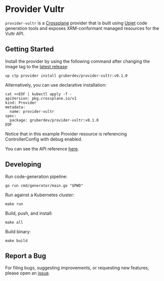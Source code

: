 # Provider Vultr

`provider-vultr` is a [Crossplane](https://crossplane.io/) provider that is built using [Upjet](https://github.com/upbound/upjet) code
generation tools and exposes XRM-conformant managed resources for the
Vultr API.

## Getting Started

Install the provider by using the following command after changing the image tag
to the [latest release](https://marketplace.upbound.io/providers/gruberdev/provider-vultr):
```
up ctp provider install gruberdev/provider-vultr:v0.1.0
```

Alternatively, you can use declarative installation:
```
cat <<EOF | kubectl apply -f -
apiVersion: pkg.crossplane.io/v1
kind: Provider
metadata:
  name: provider-vultr
spec:
  package: gruberdev/provider-vultr:v0.1.0
EOF
```

Notice that in this example Provider resource is referencing ControllerConfig with debug enabled.

You can see the API reference [here](https://doc.crds.dev/github.com/gruberdev/provider-vultr).

## Developing

Run code-generation pipeline:
```console
go run cmd/generator/main.go "$PWD"
```

Run against a Kubernetes cluster:

```console
make run
```

Build, push, and install:

```console
make all
```

Build binary:

```console
make build
```

## Report a Bug

For filing bugs, suggesting improvements, or requesting new features, please
open an [issue](https://github.com/gruberdev/provider-vultr/issues).
